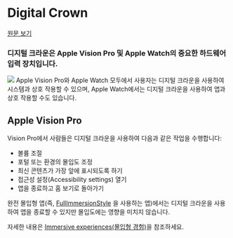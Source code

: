 # Digital Crown
[원문 보기](https://developer.apple.com/design/human-interface-guidelines/digital-crown)

### 디지털 크라운은 Apple Vision Pro 및 Apple Watch의 중요한 하드웨어 입력 장치입니다.

![](https://i.imgur.com/ofPyngb.png)
Apple Vision Pro와 Apple Watch 모두에서 사용자는 디지털 크라운을 사용하여 시스템과 상호 작용할 수 있으며, Apple Watch에서는 디지털 크라운을 사용하여 앱과 상호 작용할 수도 있습니다.


## Apple Vision Pro
Vision Pro에서 사람들은 디지털 크라운을 사용하여 다음과 같은 작업을 수행합니다:

- 볼륨 조절
- 포털 또는 환경의 몰입도 조정
- 최신 콘텐츠가 가장 앞에 표시되도록 하기
- 접근성 설정(Accessibility settings) 열기
- 앱을 종료하고 홈 보기로 돌아가기
  
완전 몰입형 앱(즉, [FullImmersionStyle](https://developer.apple.com/documentation/SwiftUI/FullImmersionStyle) 을 사용하는 앱)에서는 디지털 크라운을 사용하여 앱을 종료할 수 있지만 몰입도에는 영향을 미치지 않습니다. 

자세한 내용은 [Immersive experiences(몰입형 경험)](../Foundations/Immersive-experiences.md)을 참조하세요.